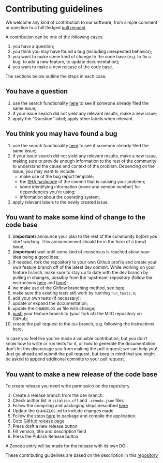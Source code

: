 # Contributing guidelines

We welcome any kind of contribution to our software, from simple comment or question to a full fledged [pull request](https://help.github.com/articles/about-pull-requests/). 

A contribution can be one of the following cases:

1. you have a question;
1. you think you may have found a bug (including unexpected behavior);
1. you want to make some kind of change to the code base (e.g. to fix a bug, to add a new feature, to update documentation);
1. you want to make a new release of the code base.

The sections below outline the steps in each case.

## You have a question

1. use the search functionality [here](https://github.com/mitigation-controller/mitc/issues) to see if someone already filed the same issue;
1. if your issue search did not yield any relevant results, make a new issue;
1. apply the "Question" label; apply other labels when relevant.

## You think you may have found a bug

1. use the search functionality [here](https://github.com/mitigation-controller/mitc/issues) to see if someone already filed the same issue;
1. if your issue search did not yield any relevant results, make a new issue, making sure to provide enough information to the rest of the community to understand the cause and context of the problem. Depending on the issue, you may want to include:
    - make use of the bug report template;
    - the [SHA hashcode](https://help.github.com/articles/autolinked-references-and-urls/#commit-shas) of the commit that is causing your problem;
    - some identifying information (name and version number) for dependencies you're using;
    - information about the operating system;
1. apply relevant labels to the newly created issue.

## You want to make some kind of change to the code base

1. (**important**) announce your plan to the rest of the community *before you start working*. This announcement should be in the form of a (new) issue;
1. (**important**) wait until some kind of consensus is reached about your idea being a good idea;
1. if needed, fork the repository to your own Github profile and create your own feature branch off of the latest dev commit. While working on your feature branch, make sure to stay up to date with the dev branch by pulling in changes, possibly from the 'upstream' repository (follow the instructions [here](https://help.github.com/articles/configuring-a-remote-for-a-fork/) and [here](https://help.github.com/articles/syncing-a-fork/));
1. we make use of the Gitflow branching method, see [here](https://github.com/mitigation-controller/mitc/wiki/Branch-Management)
1. make sure the existing tests still work by running `run_tests.m`;
1. add your own tests (if necessary);
1. update or expand the documentation;
1. update the `CHANGELOG.md` file with change;
1. [push](https://docs.github.com/en/github/using-git/pushing-commits-to-a-remote-repository#pushing-tags) your feature branch to (your fork of) the MitC repository on GitHub;
1. create the pull request to the `dev` branch, e.g. following the instructions [here](https://help.github.com/articles/creating-a-pull-request/).

In case you feel like you've made a valuable contribution, but you don't know how to write or run tests for it, or how to generate the documentation: don't let this discourage you from making the pull request; we can help you! Just go ahead and submit the pull request, but keep in mind that you might be asked to append additional commits to your pull request.

## You want to make a new release of the code base

To create release you need write permission on the repository.

1. Create a release branch from the dev branch.
1. Check author list in `citation.cff` and `.zenodo.json` files
1. Follow the compiling and packaging steps described [here](https://github.com/mitigation-controller/mitc/wiki/Compile-and-package)
1. Update the `CHANGELOG.md` to include changes made
1. Follow the steps [here](https://github.com/mitigation-controller/mitc/wiki/Compile-and-package) to package and compile the application.
1. Goto [GitHub release page](https://github.com/mitigation-controller/mitc/releases)
1. Press draft a new release button
1. Fill version, title and description field
1. Press the Publish Release button

A Zenodo entry will be made for the release with its own DOI.

These contributing guidelines are based on the description in this [repository](https://github.com/matchms/matchms/blob/master/CONTRIBUTING.md)
